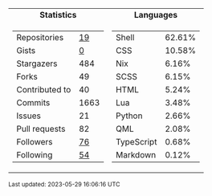 
<table>
  <tr align="center">
    <td><b>Statistics</b></td>
    <td><b>Languages</b></td>
  </tr>
  <tr valign="top">
    <td><table>
      <tr>
        <td>Repositories</td>
        <td><a href="https://github.com/Ruixi-rebirth?tab=repositories">
          19
        </a></td>
      </tr>
      <tr>
        <td>Gists</td>
        <td><a href="https://gist.github.com/Ruixi-rebirth">
          0
        </a></td>
      </tr>
      <tr>
        <td>Stargazers</td>
        <td>484</td>
      </tr>
      <tr>
        <td>Forks</td>
        <td>49</td>
      </tr>
      <tr>
        <td>Contributed to</td>
        <td>40</td>
      </tr>
      <tr>
        <td>Commits</td>
        <td>1663</td>
      </tr>
      <tr>
        <td>Issues</td>
        <td>21</td>
      </tr>
      <tr>
        <td>Pull requests</td>
        <td>82</td>
      </tr>
      <tr>
        <td>Followers</td>
        <td><a href="https://github.com/Ruixi-rebirth?tab=followers">
          76
        </a></td>
      </tr>
      <tr>
        <td>Following</td>
        <td><a href="https://github.com/Ruixi-rebirth?tab=following">
          54
        </a></td>
      </tr>
    </table></td>
    <td><table><tr><td>Shell</td><td>62.61%</td></tr><tr><td>CSS</td><td>10.58%</td></tr><tr><td>Nix</td><td>6.16%</td></tr><tr><td>SCSS</td><td>6.15%</td></tr><tr><td>HTML</td><td>5.24%</td></tr><tr><td>Lua</td><td>3.48%</td></tr><tr><td>Python</td><td>2.66%</td></tr><tr><td>QML</td><td>2.08%</td></tr><tr><td>TypeScript</td><td>0.68%</td></tr><tr><td>Markdown</td><td>0.12%</td></tr></table></td>
  </tr>
</table>

<sub>Last updated: 2023-05-29 16:06:16 UTC</sub>
